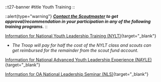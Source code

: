 
::t27-banner
#title
Youth Training
::

::alert{type="warning"}
***[Contact the Scoutmaster](emailto:scoutmaster@bsatroop27.us) to get approval/recommendation in your participation in any of the following training programs.***
::

[Information for National Youth Leadership Training (NYLT)](https://www.bsacac.org/training/youth/national-youth-leader/){target="_blank"}

- *The Troop will pay for half the cost of the NYLT class and scouts can get reimbursed for the remainder from the scout fund account.*

[Information for National Advanced Youth Leadership Experience (NAYLE)](https://www.philmontscoutranch.org/ptc/nayle/){target="_blank"}

[Information for OA National Leadership Seminar (NLS)](https://oa-bsa.org/){target="_blank"}